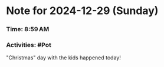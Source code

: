 # Note for 2024-12-29 (Sunday)
### Time: 8:59 AM
### Activities: #Pot

"Christmas" day with the kids happened today!
